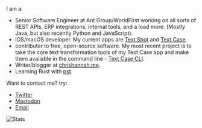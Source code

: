 I am a:
- Senior Software Engineer at Ant Group/WorldFirst working on all sorts of REST APIs, ERP integrations, internal tools, and a load more. (Mostly Java, but also recently Python and JavaScript).
- iOS/macOS developer. My current apps are [Text Shot](https://chrishannah.me/text-shot/) and [Text Case](https://textcase.app/).
- contributer to free, open-source software. My most recent project is to take the core text transformation tools of my Text Case app and make them available in the command line - [Text Case CLI](https://github.com/chrishannah/textcase-cli).
- Writer/blogger at [chrishannah.me](https://chrishannah.me).
- Learning Rust with [pst](https://github.com/chrishannah/pst).

Want to contact me? try:
- <a rel="me" href="https://twitter.com/chrishannah">Twitter</a>
- <a rel="me" href="https://fosstodon.org/@chrishannah">Mastodon</a>
- <a href="mailto:me@chrishannah.me">Email</a>

![Stats](https://github-readme-stats.vercel.app/api?username=chrishannah&show_icons=true&theme=tokyonight)
